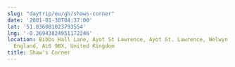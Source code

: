 ```yaml
---
slug: "daytrip/eu/gb/shaws-corner"
date: '2001-01-30T04:37:00'
lat: '51.836081023793554'
lng: '-0.26943824951172246'
location: Bibbs Hall Lane, Ayot St Lawrence, Ayot St. Lawrence, Welwyn Hatfield, Hertfordshire,
  England, AL6 9BX, United Kingdom
title: Shaw's Corner
---
```




